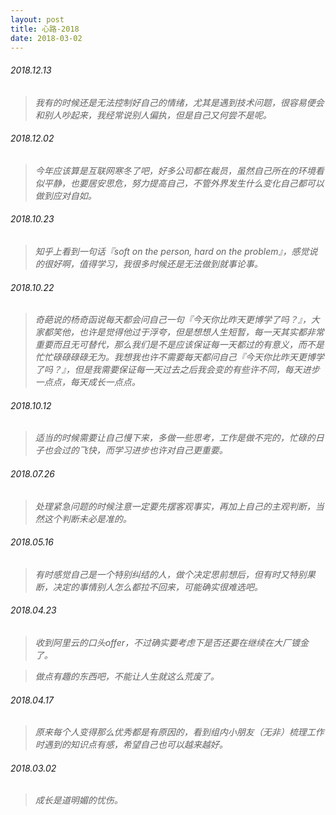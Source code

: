 ```yaml
---
layout: post
title: 心路-2018
date: 2018-03-02
---
```


###### 2018.12.13
> *我有的时候还是无法控制好自己的情绪，尤其是遇到技术问题，很容易便会和别人吵起来，我经常说别人偏执，但是自己又何尝不是呢。*

###### *2018.12.02*
> *今年应该算是互联网寒冬了吧，好多公司都在裁员，虽然自己所在的环境看似平静，也要居安思危，努力提高自己，不管外界发生什么变化自己都可以做到应对自如。*

###### 2018.10.23
> *知乎上看到一句话『soft on the person, hard on the problem』，感觉说的很好啊，值得学习，我很多时候还是无法做到就事论事。*

###### 2018.10.22
> *奇葩说的杨奇函说每天都会问自己一句『今天你比昨天更博学了吗？』，大家都笑他，也许是觉得他过于浮夸，但是想想人生短暂，每一天其实都非常重要而且无可替代，那么我们是不是应该保证每一天都过的有意义，而不是忙忙碌碌碌碌无为。我想我也许不需要每天都问自己『今天你比昨天更博学了吗？』，但是我需要保证每一天过去之后我会变的有些许不同，每天进步一点点，每天成长一点点。*

###### 2018.10.12
> *适当的时候需要让自己慢下来，多做一些思考，工作是做不完的，忙碌的日子也会过的飞快，而学习进步也许对自己更重要。*

###### 2018.07.26
> *处理紧急问题的时候注意一定要先摆客观事实，再加上自己的主观判断，当然这个判断未必是准的。*

###### 2018.05.16
> *有时感觉自己是一个特别纠结的人，做个决定思前想后，但有时又特别果断，决定的事情别人怎么都拉不回来，可能确实很难选吧。*

###### 2018.04.23
> *收到阿里云的口头offer，不过确实要考虑下是否还要在继续在大厂镀金了。*

> *做点有趣的东西吧，不能让人生就这么荒废了。*

###### 2018.04.17
> *原来每个人变得那么优秀都是有原因的，看到组内小朋友（无非）梳理工作时遇到的知识点有感，希望自己也可以越来越好。*

###### 2018.03.02
> *成长是道明媚的忧伤。*
